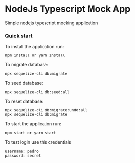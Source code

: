 # NodeJs Typescript Mock App
Simple nodejs typescript mocking application


### Quick start
To install the application run:
```
npm install or yarn install
```

To migrate database: 
```
npx sequelize-cli db:migrate
```

To seed database:
```
npx sequelize-cli db:seed:all
```

To reset database: 
```
npx sequelize-cli db:migrate:undo:all
npx sequelize-cli db:migrate
```

To start the application run:
```
npm start or yarn start
```

To test login use this credentials
```
username: pedro
password: secret
```
